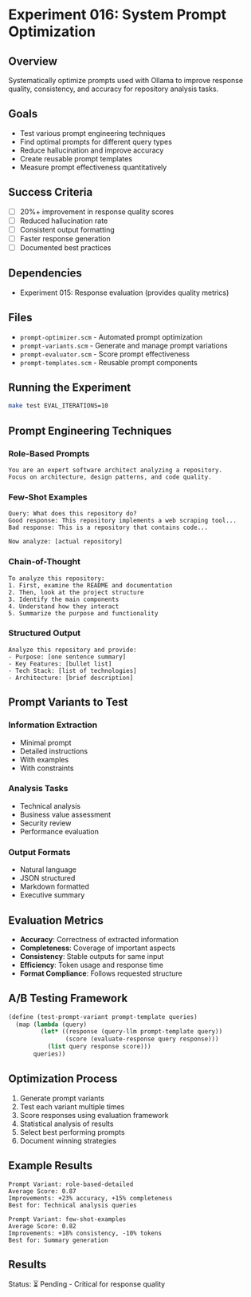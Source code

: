 # Experiment 016: System Prompt Optimization

## Overview
Systematically optimize prompts used with Ollama to improve response quality, consistency, and accuracy for repository analysis tasks.

## Goals
- Test various prompt engineering techniques
- Find optimal prompts for different query types
- Reduce hallucination and improve accuracy
- Create reusable prompt templates
- Measure prompt effectiveness quantitatively

## Success Criteria
- [ ] 20%+ improvement in response quality scores
- [ ] Reduced hallucination rate
- [ ] Consistent output formatting
- [ ] Faster response generation
- [ ] Documented best practices

## Dependencies
- Experiment 015: Response evaluation (provides quality metrics)

## Files
- `prompt-optimizer.scm` - Automated prompt optimization
- `prompt-variants.scm` - Generate and manage prompt variations
- `prompt-evaluator.scm` - Score prompt effectiveness
- `prompt-templates.scm` - Reusable prompt components

## Running the Experiment
```bash
make test EVAL_ITERATIONS=10
```

## Prompt Engineering Techniques

### Role-Based Prompts
```
You are an expert software architect analyzing a repository.
Focus on architecture, design patterns, and code quality.
```

### Few-Shot Examples
```
Query: What does this repository do?
Good response: This repository implements a web scraping tool...
Bad response: This is a repository that contains code...

Now analyze: [actual repository]
```

### Chain-of-Thought
```
To analyze this repository:
1. First, examine the README and documentation
2. Then, look at the project structure
3. Identify the main components
4. Understand how they interact
5. Summarize the purpose and functionality
```

### Structured Output
```
Analyze this repository and provide:
- Purpose: [one sentence summary]
- Key Features: [bullet list]
- Tech Stack: [list of technologies]
- Architecture: [brief description]
```

## Prompt Variants to Test

### Information Extraction
- Minimal prompt
- Detailed instructions
- With examples
- With constraints

### Analysis Tasks
- Technical analysis
- Business value assessment
- Security review
- Performance evaluation

### Output Formats
- Natural language
- JSON structured
- Markdown formatted
- Executive summary

## Evaluation Metrics
- **Accuracy**: Correctness of extracted information
- **Completeness**: Coverage of important aspects
- **Consistency**: Stable outputs for same input
- **Efficiency**: Token usage and response time
- **Format Compliance**: Follows requested structure

## A/B Testing Framework
```scheme
(define (test-prompt-variant prompt-template queries)
  (map (lambda (query)
         (let* ((response (query-llm prompt-template query))
                (score (evaluate-response query response)))
           (list query response score)))
       queries))
```

## Optimization Process
1. Generate prompt variants
2. Test each variant multiple times
3. Score responses using evaluation framework
4. Statistical analysis of results
5. Select best performing prompts
6. Document winning strategies

## Example Results
```
Prompt Variant: role-based-detailed
Average Score: 0.87
Improvements: +23% accuracy, +15% completeness
Best for: Technical analysis queries

Prompt Variant: few-shot-examples  
Average Score: 0.82
Improvements: +18% consistency, -10% tokens
Best for: Summary generation
```

## Results
Status: ⏳ Pending - Critical for response quality